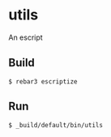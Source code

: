 utils
=====

An escript

Build
-----

    $ rebar3 escriptize

Run
---

    $ _build/default/bin/utils
